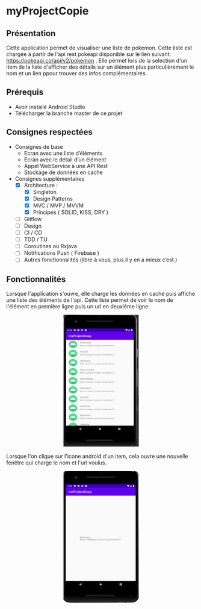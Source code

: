 # myProjectCopie

## Présentation
Cette application permet de visualiser une liste de pokemon. Cette liste est chargée à partir de l'api rest pokeapi disponible sur le lien suivant: https://pokeapi.co/api/v2/pokemon . Elle permet lors de la selection d'un item de la liste d'afficher des détails sur un élément plus particulièrement le nom et un lien ppour trouver des infos complémentaires.
## Prérequis
* Avoir installé Android Studio  
* Télécharger la branche master de ce projet
## Consignes respectées 
* Consignes de base  
  * Ecran avec une liste d’éléments  
  * Ecran avec le détail d’un élément  
  * Appel WebService à une API Rest  
  * Stockage de données en cache  
* Consignes supplémentaires  
  * [x] Architecture :  
    * [x] Singleton
    * [x] Design Patterns
    * [x] MVC / MVP / MVVM
    * [x] Principes ( SOLID, KISS, DRY )
  * [ ] Gitflow 
  * [ ] Design
  * [ ] CI / CD
  * [ ] TDD / TU
  * [ ] Coroutines ou Rxjava
  * [ ] Notifications Push ( Firebase ) 
  * [ ] Autres fonctionnalités (libre à vous, plus il y en a mieux c’est.)  
## Fonctionnalités  
Lorsque l'application s'ouvre, elle charge les données en cache puis affiche une liste des éléments de l'api. Cette liste permet de voir le nom de l'élément en première ligne puis un url en deuxième ligne.
<p align="center">
<img src="myProjectCopy_Screen/List.PNG" width="200" height="350" />  
</p>
Lorsque l'on clique sur l'icone android d'un item, cela ouvre une nouvelle fenêtre qui charge le nom et l'url voulus.  
<p align="center">
<img src=myProjectCopy_Screen/Detail.PNG" width="200" height="350" />  
</p>  
